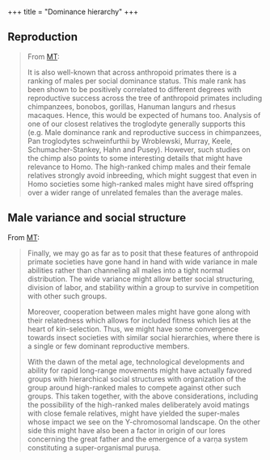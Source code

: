 +++
title = "Dominance hierarchy"
+++

## Reproduction
> From [MT](https://manasataramgini.wordpress.com/2016/05/08/the-giants-among-the-lilliputs/): 
>
> It is also well-known that across anthropoid primates there is a ranking of males per social dominance status. This male rank has been shown to be positively correlated to different degrees with reproductive success across the tree of anthropoid primates including chimpanzees, bonobos, gorillas, Hanuman langurs and rhesus macaques. Hence, this would be expected of humans too. Analysis of one of our closest relatives the troglodyte generally supports this (e.g. Male dominance rank and reproductive success in chimpanzees, Pan troglodytes schweinfurthii by Wroblewski, Murray, Keele, Schumacher-Stankey, Hahn and Pusey). However, such studies on the chimp also points to some interesting details that might have relevance to Homo. The high-ranked chimp males and their female relatives strongly avoid inbreeding, which might suggest that even in Homo societies some high-ranked males might have sired offspring over a wider range of unrelated females than the average males.

## Male variance and social structure
From [MT](https://manasataramgini.wordpress.com/2016/05/08/the-giants-among-the-lilliputs/):

> Finally, we may go as far as to posit that these features of anthropoid primate societies have gone hand in hand with wide variance in male abilities rather than channeling all males into a tight normal distribution. The wide variance might allow better social structuring, division of labor, and stability within a group to survive in competition with other such groups. 
> 
> Moreover, cooperation between males might have gone along with their relatedness which allows for included fitness which lies at the heart of kin-selection. Thus, we might have some convergence towards insect societies with similar social hierarchies, where there is a single or few dominant reproductive members. 
> 
> With the dawn of the metal age, technological developments and ability for rapid long-range movements might have actually favored groups with hierarchical social structures with organization of the group around high-ranked males to compete against other such groups. This taken together, with the above considerations, including the possibility of the high-ranked males deliberately avoid matings with close female relatives, might have yielded the super-males whose impact we see on the Y-chromosomal landscape. On the other side this might have also been a factor in origin of our lores concerning the great father and the emergence of a varṇa system constituting a super-organismal puruṣa.